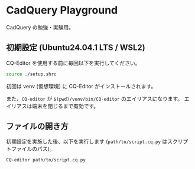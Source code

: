 # CadQuery Playground

CadQuery の勉強・実験用。

## 初期設定 (Ubuntu24.04.1 LTS / WSL2)

CQ-Editor を使用する前に毎回以下を実行してください。

```bash
source ./setup.shrc
```

初回は venv (仮想環境) に CQ-Editor がインストールされます。

また、`CQ-editor` が `$(pwd)/venv/bin/CQ-editor` のエイリアスになります。
エイリアスは端末を閉じるまで有効です。

## ファイルの開き方

初期設定を実施した後、以下を実行します (`path/to/script.cq.py` はスクリプトファイルのパス)。

```bash
CQ-editor path/to/script.cq.py
```
